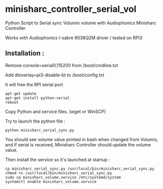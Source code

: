 # minisharc_controller_serial_vol
Python Script to Serial sync Volumio volume with Audiophonics Minisharc Controller

Works with Audiophonics I-sabre 9038Q2M driver / tested on RPI3

## Installation :
Remove console=serial0,115200 from /boot/cmdline.txt

Add dtoverlay=pi3-disable-bt to /boot/config.txt

It will free the RPI serial port
```
apt-get update
apt-get install python-serial 
reboot
```

Copy Python and service files. (wget or WinSCP)

Try to launch the python file :

```
python minisharc_serial_sync.py
```

You should see volume value printed in bash when changed from Volumio, and if serial is received, Minisharc Controller should update the volume value.

Then install the service so it's launched at startup :
```
cp minisharc_serial_sync.py /usr/local/bin/minisharc_serial_sync.py
chmod +x /usr/local/bin/minisharc_serial_sync.py
sudo cp minisharc_volume.service /etc/systemd/system
systemctl enable minisharc_volume.service
```
